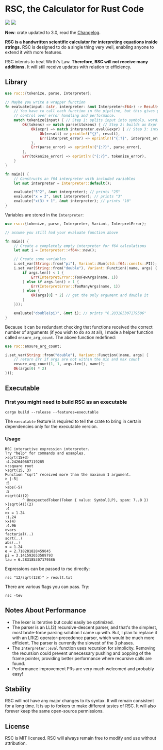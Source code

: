 RSC, the Calculator for Rust Code
=================================
![](https://img.shields.io/crates/l/rsc.svg) ![](https://img.shields.io/badge/status-stable-blue.svg)

**New**: crate updated to 3.0, read the [Changelog](CHANGELOG.md).

**RSC is a handwritten scientific calculator for interpreting equations inside strings.** RSC is designed to do a single
thing very well, enabling anyone to extend it with more features.

RSC intends to beat Wirth's Law. **Therefore, RSC will not receive many additions.** It will still receive updates with
relation to efficiency.

## Library
```rust
use rsc::{tokenize, parse, Interpreter};

// Maybe you write a wrapper function
fn evaluate(input: &str, interpreter: &mut Interpreter<f64>) -> Result<f64, ()> {
    // You have to call each function in the pipeline, but this gives you the most
    // control over error handling and performance.
    match tokenize(input) { // Step 1: splits input into symbols, words, and numbers
        Ok(tokens) => match parse(&tokens) { // Step 2: builds an Expr using tokens
            Ok(expr) => match interpreter.eval(&expr) { // Step 3: interprets the Expr
                Ok(result) => println!("{}", result),
                Err(interpret_error) => eprintln!("{:?}", interpret_error),
            },
            Err(parse_error) => eprintln!("{:?}", parse_error),
        },
        Err(tokenize_error) => eprintln!("{:?}", tokenize_error),
    }
}

fn main() {
    // Constructs an f64 interpreter with included variables
    let mut interpreter = Interpreter::default();

    evaluate("5^2", &mut interpreter); // prints "25"
    evaluate("x = 3", &mut interpreter); // prints "3"
    evaluate("x(3) + 1", &mut interpreter); // prints "10"
}
```

Variables are stored in the `Interpreter`:
```rust
use rsc::{tokenize, parse, Interpreter, Variant, InterpretError};

// assume you still had your evaluate function above

fn main() {
    // Create a completely empty interpreter for f64 calculations
    let mut i = Interpreter::<f64>::new();

    // Create some variables
    i.set_var(String::from("pi"), Variant::Num(std::f64::consts::PI));
    i.set_var(String::from("double"), Variant::Function(|name, args| {
        if args.len() < 1 {
            Err(InterpretError::TooFewArgs(name, 1))
        } else if args.len() > 1 {
            Err(InterpretError::TooManyArgs(name, 1))
        } else {
            Ok(args[0] * 2) // get the only argument and double it
        }
    }));

    evaluate("double(pi)", &mut i); // prints "6.283185307179586"
}
```

Because it can be redundant checking that functions received the correct number of arguments (if you wish to do so at all),
I made a helper function called `ensure_arg_count`. The above function redefined:

```rust
use rsc::ensure_arg_count;

i.set_var(String::from("double"), Variant::Function(|name, args| {
    // return Err if args are not within the min and max count
    ensure_arg_count(1, 1, args.len(), name)?;
    Ok(args[0] * 2)
}));
```

## Executable
### First you might need to build RSC as an executable
```shell
cargo build --release --features=executable
```
The `executable` feature is required to tell the crate to bring in certain dependencies only for the executable version.

### Usage
```shell
RSC interactive expression interpreter.
Try "help" for commands and examples.
>sqrt(15+3)
:4.242640687119285
>:square root
>sqrt(15, 3)
Function "sqrt" received more than the maximum 1 argument.
> |-5|
:5
>abs(-5)
:5
>sqrt(4)(2)
        ^ UnexpectedToken(Token { value: Symbol(LP), span: 7..8 })
>(sqrt(4))(2)
:4
>x = 1.24
:1.24
>x(4)
:4.96
>vars
factorial(..)
sqrt(..)
abs(..)
x = 1.24
e = 2.718281828459045
pi = 3.141592653589793
tau = 6.283185307179586
```

Expressions can be passed to rsc directly:
```shell
rsc "12/sqrt(128)" > result.txt
```

There are various flags you can pass. Try:
```shell
rsc -tev
```

## Notes About Performance
 * The lexer is iterative but could easily be optimized.
 * The parser is an LL(2) recursive-descent parser, and that's the simplest, most brute-force parsing solution I came up with. But, I plan to replace it with an LR(2) operator-precedence parser, which would be much more efficient. The parser is currently the slowest of the 3 phases.
 * The `Interpreter::eval` function uses recursion for simplicity. Removing the recursion could prevent unnecessary pushing and popping of the frame pointer, providing better performance where recursive calls are found.
 * Performance improvement PRs are very much welcomed and probably easy!

## Stability
RSC will not have any major changes to its syntax. It will remain consistent for a long time. It is up to forkers to make different tastes of RSC. It will also forever keep the same open-source permissions.

## License
RSC is MIT licensed. RSC will always remain free to modify and use without attribution.
